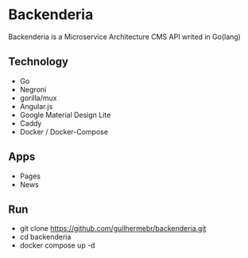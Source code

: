 # Backenderia

Backenderia is a Microservice Architecture CMS API writed in Go(lang)

## Technology 

- Go
- Negroni
- gorilla/mux
- Angular.js
- Google Material Design Lite
- Caddy
- Docker / Docker-Compose

## Apps

- Pages
- News

## Run

- git clone https://github.com/guilhermebr/backenderia.git
- cd backenderia
- docker compose up -d


